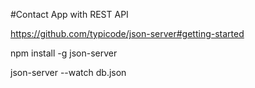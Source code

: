 #Contact App with REST API

https://github.com/typicode/json-server#getting-started

npm install -g json-server

json-server --watch db.json
